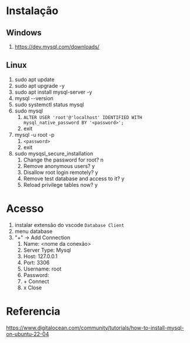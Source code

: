 # Instalação
## Windows
1. https://dev.mysql.com/downloads/

## Linux
1. sudo apt update
1. sudo apt upgrade -y
1. sudo apt install mysql-server -y
1. mysql --version
1. sudo systemctl status mysql
1. sudo mysql
    1. `ALTER USER 'root'@'localhost' IDENTIFIED WITH mysql_native_password BY '<password>';`
    1. exit
1. mysql -u root -p
    1. `<password>`
    1. exit
1. sudo mysqsl_secure_installation
    1. Change the password for root? n
    1. Remove anonymous users? y
    1. Disallow root login remotely? y
    1. Remove test database and access to it? y
    1. Reload privilege tables now? y

# Acesso
1. instalar extensão do vscode `Database Client`
1. menu database
1. "+" -> Add Connection
    1. Name: <nome da conexão>
    1. Server Type: Mysql
    1. Host: 127.0.0.1
    1. Port: 3306
    1. Username: root
    1. Password: <password>
    1. \+ Connect
    1. x Close

# Referencia
<https://www.digitalocean.com/community/tutorials/how-to-install-mysql-on-ubuntu-22-04>
